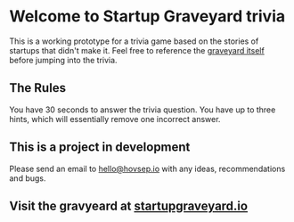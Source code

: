 # Welcome to Startup Graveyard trivia

This is a working prototype for a trivia game based on the stories of startups that didn't make it. Feel free to reference the [graveyard itself](http://startupgraveyard.io/) before jumping into the trivia.

## The Rules
You have 30 seconds to answer the trivia question. You have up to three hints, which will essentially remove one incorrect answer.

## This is a project in development
Please send an email to [hello@hovsep.io](mailto:hello@hovsep.io) with any ideas, recommendations and bugs.

## Visit the gravyeard at [startupgraveyard.io](http://startupgraveyard.io/)
